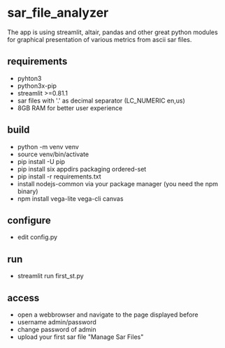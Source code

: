# sar_file_analyzer
The app is using streamlit, altair, pandas and other great python modules   
for graphical presentation of various metrics from ascii sar files.

## requirements
* pyhton3 
* python3x-pip
* streamlit >=0.81.1
* sar files with '.' as decimal separator (LC_NUMERIC en,us)
* 8GB RAM for better user experience

## build
* python -m venv venv 
* source venv/bin/activate 
* pip install -U pip 
* pip install six appdirs packaging ordered-set
* pip install -r requirements.txt 
* install nodejs-common via your package manager (you need the npm binary) 
* npm install vega-lite vega-cli canvas

## configure
* edit config.py
## run
* streamlit run first_st.py

## access
* open a webbrowser and navigate to the page displayed before
* username admin/password
* change password of admin
* upload your first sar file "Manage Sar Files"
